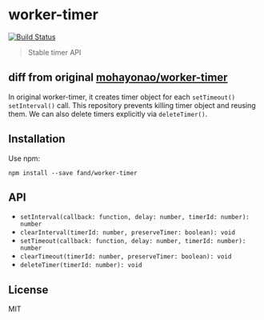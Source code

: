 # worker-timer
[![Build Status](http://img.shields.io/travis/fand/worker-timer.svg?style=flat)](https://travis-ci.org/fand/worker-timer)

> Stable timer API

## diff from original [mohayonao/worker-timer](https://github.com/mohayonao/worker-timer)

In original worker-timer, it creates timer object for each `setTimeout()` `setInterval()` call.
This repository prevents killing timer object and reusing them.
We can also delete timers explicitly via `deleteTimer()`.

## Installation

Use npm:

```
npm install --save fand/worker-timer
```

## API

- `setInterval(callback: function, delay: number, timerId: number): number`
- `clearInterval(timerId: number, preserveTimer: boolean): void`
- `setTimeout(callback: function, delay: number, timerId: number): number`
- `clearTimeout(timerId: number, preserveTimer: boolean): void`
- `deleteTimer(timerId: number): void`

## License

MIT
